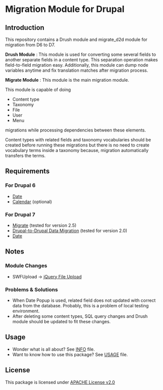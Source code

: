 # Migration Module for Drupal #

## Introduction ##

This repository contains a Drush module and migrate_d2d module for migration from D6 to D7.

__Drush Module__ : This module is used for converting some several fields to another separate fields in a content type. This separation operation makes field-to-field migration easy. Additionally, this module can dump node variables anytime and fix translation matches after migration process.

__Migrate Module__ : This module is the main migration module.

This module is capable of doing

* Content type
* Taxonomy
* File
* User
* Menu

migrations while processing dependencies between these elements.

Content types with related fields and taxonomy vocabularies should be created before running these migrations but there is no need to create vocabulary terms inside a taxonomy because, migration automatically transfers the terms.


## Requirements ##

### For Drupal 6 ###

* [Date](https://drupal.org/project/date)
* [Calendar](https://drupal.org/project/calendar) (optional)

### For Drupal 7 ###

* [Migrate](https://drupal.org/project/migrate) (tested for version 2.5)
* [Drupal-to-Drupal Data Migration](https://drupal.org/project/migrate_d2d) (tested for version 2.0)
* [Date](https://drupal.org/project/date)


## Notes ##

### Module Changes ###

* SWFUpload -> [jQuery File Upload](https://drupal.org/project/jquery_file_upload)

### Problems & Solutions ###

* When Date Popup is used, related field does not updated with correct data from the database. Probably, this is a problem of local testing environment.
* After deleting some content types, SQL query changes and Drush module should be updated to fit these changes.

## Usage ##

* Wonder what is all about? See [INFO](doc/INFO.md) file.
* Want to know how to use this package? See [USAGE](doc/USAGE.md) file.

## License ##

This package is licensed under [APACHE License v2.0](http://www.apache.org/licenses/LICENSE-2.0.html)
